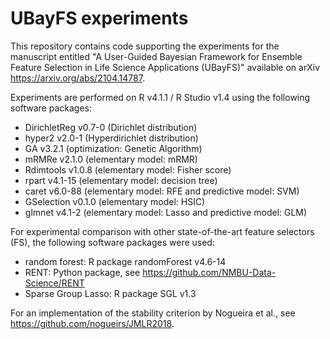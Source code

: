 # UBayFS experiments

This repository contains code supporting the experiments for the manuscript entitled "A User-Guided Bayesian Framework for Ensemble Feature Selection in Life Science Applications (UBayFS)" available on arXiv https://arxiv.org/abs/2104.14787.

Experiments are performed on R v4.1.1 / R Studio v1.4 using the following software packages:
- DirichletReg v0.7-0 (Dirichlet distribution)
- hyper2 v2.0-1 (Hyperdirichlet distribution)
- GA v3.2.1 (optimization: Genetic Algorithm)
- mRMRe v2.1.0 (elementary model: mRMR)
- Rdimtools v1.0.8 (elementary model: Fisher score)
- rpart v4.1-15 (elementary model: decision tree)
- caret v6.0-88 (elementary model: RFE and predictive model: SVM)
- GSelection v0.1.0 (elementary model: HSIC)
- glmnet v4.1-2 (elementary model: Lasso and predictive model: GLM)

For experimental comparison with other state-of-the-art feature selectors (FS), the following software packages were used:
- random forest: R package randomForest v4.6-14
- RENT: Python package, see https://github.com/NMBU-Data-Science/RENT
- Sparse Group Lasso: R package SGL v1.3

For an implementation of the stability criterion by Nogueira et al., see https://github.com/nogueirs/JMLR2018.
